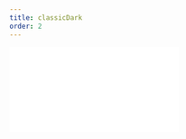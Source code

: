 ```yaml
---
title: classicDark
order: 2
---
```


<embed src="@/docs/manual/core/theme/classicDark.zh.md"></embed>
